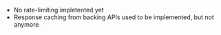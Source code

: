 - No rate-limiting impletented yet
- Response caching from backing APIs used to be implemented, but not anymore